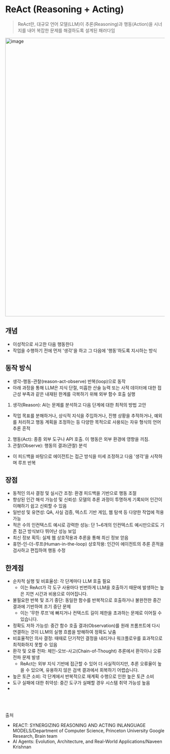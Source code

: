 # ReAct (Reasoning + Acting)
> ReAct란, 대규모 언어 모델(LLM)이 추론(Reasoning)과 행동(Action)을 시너지를 내어 복잡한 문제를 해결하도록 설계된 패러다임

<img width="2484" height="877" alt="image" src="https://github.com/user-attachments/assets/837debec-074a-4ba0-895c-7c86d47e27b2" />

## 개념
- 이성적으로 사고한 다음 행동한다
- 작업을 수행하기 전에 먼저 '생각'을 하고 그 다음에 '행동'하도록 지시하는 방식

## 동작 방식
- 생각-행동-관찰(reason-act-observe) 반복(loop)으로 동작
- 아래 과정을 통해 LLM은 지식 단절, 미흡한 산술 능력 또는 사적 데이터에 대한 접근성 부족과 같은 내재된 한계를 극복하기 위해 외부 함수 호출 실행
1. 생각(Reason): AI는 문제를 분석하고 다음 단계에 대한 최적의 방법 고안
  * 작업 목표를 분해하거나, 상식적 지식을 주입하거나, 진행 상황을 추적하거나, 예외를 처리하고 행동 계획을 조정하는 등 다양한 목적으로 사용되는 자유 형식의 언어 추론 흔적
2. 행동(Act): 종종 외부 도구나 API 호출. 이 행동은 외부 환경에 영향을 끼침.
3. 관찰(Observe): 행동의 결과(관찰) 분석
  * 이 피드백을 바탕으로 에이전트는 접근 방식을 미세 조정하고 다음 '생각'을 시작하며 루프 반복

## 장점
- 동적인 의사 결정 및 실시간 조정: 환경 피드백을 기반으로 행동 조절
- 향상된 인간 해석 가능성 및 신뢰성: 모델의 추론 과정이 투명하게 기록되어 인간이 이해하기 쉽고 신뢰할 수 있음
- 일반성 및 유연성: QA, 사실 검증, 텍스트 기반 게임, 웹 탐색 등 다양한 작업에 적용 가능
- 적은 수의 인컨텍스트 예시로 강력한 성능: 단 1~6개의 인컨텍스트 예시만으로도 기존 접근 방식보다 뛰어난 성능 보임
- 최신 정보 획득: 실제 웹 상호작용과 추론을 통해 최신 정보 얻음
- 휴먼-인-더-루프(Human-in-the-loop) 상호작용: 인간이 에이전트의 추론 흔적을 검사하고 편집하여 행동 수정

## 한계점
- 순차적 실행 및 비효율성: 각 단계마다 LLM 호출 필요
  * 이는 ReAct가 각 도구 사용마다 빈번하게 LLM을 호출하기 때문에 발생하는 높은 지연 시간과 비용으로 이어집니다.
- 불필요한 반복 및 조기 중단: 동일한 함수를 반복적으로 호출하거나 불완전한 중간 결과에 기반하여 조기 중단 문제
  * 이는 '무한 루프'에 빠지거나 컨텍스트 길이 제한을 초과하는 문제로 이어질 수 있습니다.
- 정확도 저하 가능성: 중간 함수 호출 결과(Observation)를 원래 프롬프트에 다시 연결하는 것이 LLM의 실행 흐름을 방해하여 정확도 낮춤
- 비효율적인 의사 결정: 때때로 단기적인 결정을 내리거나 워크플로우를 효과적으로 최적화하지 못할 수 있음
- 환각 및 오류 전파: 체인-오브-사고(Chain-of-Thought) 추론에서 환각이나 오류 전파 문제 발생
  * ReAct는 외부 지식 기반에 접근할 수 있어 더 사실적이지만, 추론 오류율이 높을 수 있으며, 유용하지 않은 검색 결과에서 회복하기 어렵습니다.
- 높은 토큰 소비: 각 단계에서 반복적으로 재계획 수행으로 인한 높은 토큰 소비
- 도구 실패에 대한 취약성: 중간 도구가 실패할 경우 시스템 취약 가능성 높음
- 
<br/>
<br/>
<br/>
출처

- REACT: SYNERGIZING REASONING AND ACTING INLANGUAGE MODELS/Department of Computer Science, Princeton University Google Research, Brain team
- AI Agents: Evolution, Architecture, and Real-World Applications/Naveen Krishnan
